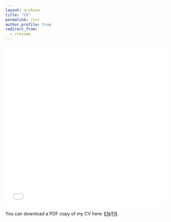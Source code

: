 ```yaml
---
layout: archive
title: "CV"
permalink: /cv/
author_profile: true
redirect_from:
  - /resume
---
```


<iframe src="files/CV_SYED_anglais.pdf" width="100%" height="500" frameborder="no" border="0" marginwidth="0" marginheight="0"></iframe>

You can download a PDF copy of my CV here: [EN](/files/CV_SYED_anglais.pdf)/[FR](/files/CV_SYED_francais.pdf).
